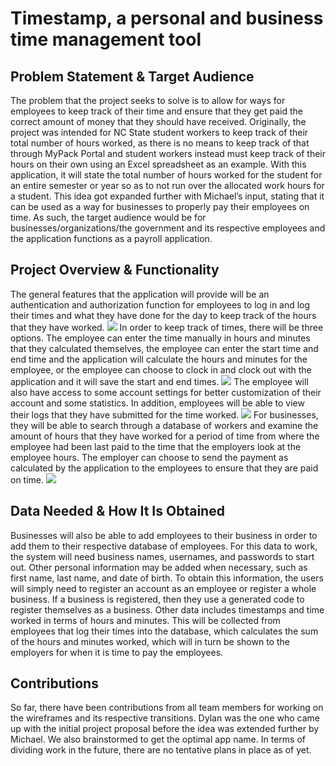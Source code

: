 # Timestamp, a personal and business time management tool

## Problem Statement & Target Audience

The problem that the project seeks to solve is to allow for ways for employees to keep track of their time and ensure that they get paid the correct amount of money that they should have received. Originally, the project was intended for NC State student workers to keep track of their total number of hours worked, as there is no means to keep track of that through MyPack Portal and student workers instead must keep track of their hours on their own using an Excel spreadsheet as an example. With this application, it will state the total number of hours worked for the student for an entire semester or year so as to not run over the allocated work hours for a student. This idea got expanded further with Michael’s input, stating that it can be used as a way for businesses to properly pay their employees on time. As such, the target audience would be for businesses/organizations/the government and its respective employees and the application functions as a payroll application.

## Project Overview & Functionality
The general features that the application will provide will be an authentication and authorization function for employees to log in and log their times and what they have done for the day to keep track of the hours that they have worked. 
![](https://github.ncsu.edu/engr-csc342/csc342-2023Fall-GroupX/blob/main/Proposal/Wireframes/splash_login_signin.png)
In order to keep track of times, there will be three options. The employee can enter the time manually in hours and minutes that they calculated themselves, the employee can enter the start time and end time and the application will calculate the hours and minutes for the employee, or the employee can choose to clock in and clock out with the application and it will save the start and end times. 
![](https://github.ncsu.edu/engr-csc342/csc342-2023Fall-GroupX/blob/main/Proposal/Wireframes/timestamp_employee_hours.png)
The employee will also have access to some account settings for better customization of their account and some statistics. In addition, employees will be able to view their logs that they have submitted for the time worked.
![](https://github.ncsu.edu/engr-csc342/csc342-2023Fall-GroupX/blob/main/Proposal/Wireframes/timestamp_logs_settings.png)
For businesses, they will be able to search through a database of workers and examine the amount of hours that they have worked for a period of time from where the employee had been last paid to the time that the employers look at the employee hours. The employer can choose to send the payment as calculated by the application to the employees to ensure that they are paid on time. 
![](https://github.ncsu.edu/engr-csc342/csc342-2023Fall-GroupX/blob/main/Proposal/Wireframes/timestamp_business.png)

## Data Needed & How It Is Obtained
Businesses will also be able to add employees to their business in order to add them to their respective database of employees. For this data to work, the system will need business names, usernames, and passwords to start out. Other personal information may be added when necessary, such as first name, last name, and date of birth. To obtain this information, the users will simply need to register an account as an employee or register a whole business. If a business is registered, then they use a generated code to register themselves as a business. Other data includes timestamps and time worked in terms of hours and minutes. This will be collected from employees that log their times into the database, which calculates the sum of the hours and minutes worked, which will in turn be shown to the employers for when it is time to pay the employees.

## Contributions
So far, there have been contributions from all team members for working on the wireframes and its respective transitions. Dylan was the one who came up with the initial project proposal before the idea was extended further by Michael. We also brainstormed to get the optimal app name. In terms of dividing work in the future, there are no tentative plans in place as of yet.
